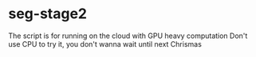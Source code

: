 # seg-stage2
The script is for running on the cloud with GPU heavy computation
Don't use CPU to try it, you don't wanna wait until next Chrismas
